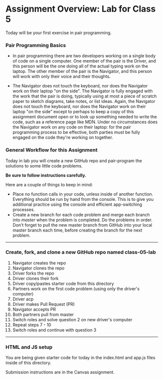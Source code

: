 # Assignment Overview: Lab for Class 5

Today will be your first exercise in pair programming.

### Pair Programming Basics

- In pair programming there are two developers working on a single body of code on a single computer. One member of the pair is the Driver, and this person will be the one doing all of the actual typing work on the laptop. The other member of the pair is the Navigator, and this person will work with only their voice and their thoughts.

- The Navigator does not touch the keyboard, nor does the Navigator work on their laptop "on the side". The Navigator is fully engaged with the work that the pair is doing, typically using at most a piece of scratch paper to sketch diagrams, take notes, or list ideas. Again, the Navigator does not touch the keyboard, nor does the Navigator work on their laptop "on the side" except to perhaps to keep a copy of this assignment document open or to look up something needed to write the code, such as a reference page like MDN. Under no circumstances does the Navigator work on any code on their laptop: for the pair programming process to be effective, both parties must be fully engaged on the code they're working on together.

### General Workflow for this Assignment

Today in lab you will create a new GitHub repo and pair-program the solutions to some little code problems.

**Be sure to follow instructions carefully.**

Here are a couple of things to keep in mind:

* Place no function calls in your code, unless inside of another function. Everything should be run by hand from the console. This is to give you additional practice using the console and efficient app-switching processes.
* Create a new branch for each code problem and merge each branch into *master* when the problem is completed. Do the problems in order. Don't forget to pull the new master branch from GitHub into your local master branch each time, before creating the branch for the next problem.

---
### Create, fork, and clone a new GitHub repo named class-05-lab

1. Navigator creates the repo
2. Navigator clones the repo
3. Driver forks the repo
4. Driver clones their fork
5. Driver copy/pastes starter code from this directory
6. Partners work on the first code problem (using only the driver's computer)
7. Driver acp
8. Driver makes Pull Request (PR)
9. Navigator accepts PR
10. Both partners pull from master
11. Switch roles and solve question 2 on new driver's computer
12. Repeat steps 7 - 10
13. Switch roles and continue with question 3

---
### HTML and JS setup
You are being given starter code for today in the index.html and app.js files inside of this directory.

Submission instructions are in the Canvas assignment.
